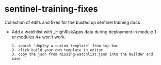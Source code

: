 # sentinel-training-fixes
Collection of edits and fixes for the busted up sentinel training docs


+ Add a watchlist with _HighRiskApps data during deployment in module 1 or modules 4+ won't work.
   
      1. search 'deploy a custom template' from top bar  
      2. click build your own template in editor  
      3. copy the json from missing-watchlist.json into the builder and save  
